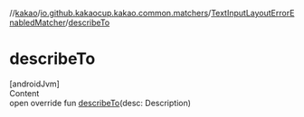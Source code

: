 //[kakao](../../../index.md)/[io.github.kakaocup.kakao.common.matchers](../index.md)/[TextInputLayoutErrorEnabledMatcher](index.md)/[describeTo](describe-to.md)



# describeTo  
[androidJvm]  
Content  
open override fun [describeTo](describe-to.md)(desc: Description)  



